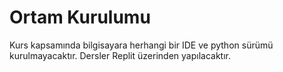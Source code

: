 # Ortam Kurulumu

Kurs kapsamında bilgisayara herhangi bir IDE ve python sürümü kurulmayacaktır. Dersler Replit üzerinden yapılacaktır.
